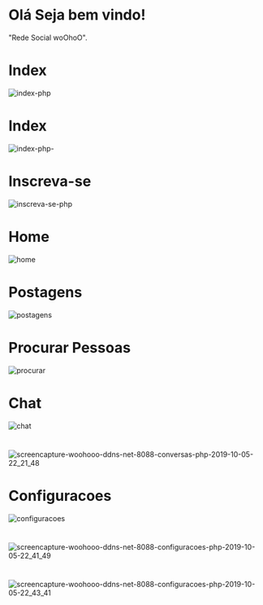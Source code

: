 # Olá Seja bem vindo!
"Rede Social woOhoO".
# Index
![index-php](https://user-images.githubusercontent.com/49602892/64081481-1216d800-ccd8-11e9-959e-d2efec11089b.png)

# Index 
![index-php-](https://user-images.githubusercontent.com/49602892/64081808-66bc5200-ccdc-11e9-840b-97b21e05c8ff.png)

# Inscreva-se
![inscreva-se-php](https://user-images.githubusercontent.com/49602892/64081713-1db7ce00-ccdb-11e9-8ad4-0024fd769546.png)

# Home
![home](https://user-images.githubusercontent.com/49602892/78842246-e37f7f00-79d5-11ea-8a5d-ba91eb72fd00.png)

# Postagens
![postagens](https://user-images.githubusercontent.com/49602892/78842377-2fcabf00-79d6-11ea-9b13-d36e363cc924.png)

# Procurar Pessoas
![procurar](https://user-images.githubusercontent.com/49602892/78842760-51787600-79d7-11ea-830e-9b75aab7fd55.png)

# Chat
![chat](https://user-images.githubusercontent.com/49602892/78842943-c77cdd00-79d7-11ea-85c6-63ffb19fd8dc.png)
#
![screencapture-woohooo-ddns-net-8088-conversas-php-2019-10-05-22_21_48](https://user-images.githubusercontent.com/49602892/66262936-55290700-e7c0-11e9-9c33-392d11ce6b72.png)

# Configuracoes
![configuracoes](https://user-images.githubusercontent.com/49602892/78842964-dc597080-79d7-11ea-910d-5ca035741b78.png)
#
![screencapture-woohooo-ddns-net-8088-configuracoes-php-2019-10-05-22_41_49](https://user-images.githubusercontent.com/49602892/66262986-79d1ae80-e7c1-11e9-8eff-067c5b172cbc.png)
#
![screencapture-woohooo-ddns-net-8088-configuracoes-php-2019-10-05-22_43_41](https://user-images.githubusercontent.com/49602892/66263001-b7363c00-e7c1-11e9-9ae9-363236e1a774.png)

